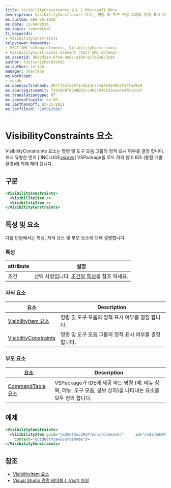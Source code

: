 ```yaml
---
title: VisibilityConstraints 요소 | Microsoft Docs
description: VisibilityConstraints 요소는 명령 및 도구 모음 그룹의 정적 표시 여부를 결정 합니다.
ms.custom: SEO-VS-2020
ms.date: 11/04/2016
ms.topic: conceptual
f1_keywords:
- VisibilityConstraints
helpviewer_keywords:
- VSCT XML schema elements, VisibilityConstraints
- VisibilityConstraints element (VSCT XML schema)
ms.assetid: d6dcd314-6fe4-4693-a189-91fa026c7b34
author: leslierichardson95
ms.author: lerich
manager: jmartens
ms.workload:
- vssdk
ms.openlocfilehash: d97f72e7a29f3cbb23c775df8454952f5ffac928
ms.sourcegitcommit: f2916d8fd296b92cc402597d1d1eecda4f6cccbf
ms.translationtype: MT
ms.contentlocale: ko-KR
ms.lasthandoff: 03/25/2021
ms.locfileid: "105062566"
---
```

# <a name="visibilityconstraints-element"></a>VisibilityConstraints 요소
VisibilityConstraints 요소는 명령 및 도구 모음 그룹의 정적 표시 여부를 결정 합니다. 표시 유형은 먼저 [!INCLUDE[vsprvs](../code-quality/includes/vsprvs_md.md)] VSPackage를 로드 하지 않고 IDE (통합 개발 환경)에 의해 제어 됩니다.

## <a name="syntax"></a>구문

```xml
<VisibilityConstraints>
  <VisibilityItem />
  <VisibilityItem />
</VisibilityConstraints>
```

## <a name="attributes-and-elements"></a>특성 및 요소
 다음 단원에서는 특성, 자식 요소 및 부모 요소에 대해 설명합니다.

### <a name="attributes"></a>특성

|attribute|설명|
|---------------|-----------------|
|조건|선택 사항입니다. [조건부 특성](../extensibility/vsct-xml-schema-conditional-attributes.md)을 참조 하세요.|

### <a name="child-elements"></a>자식 요소

|요소|Description|
|-------------|-----------------|
|[VisibilityItem 요소](../extensibility/visibilityitem-element.md)|명령 및 도구 모음의 정적 표시 여부를 결정 합니다.|
|[VisibilityConstraints](../extensibility/visibilityconstraints-element.md)|명령 및 도구 모음 그룹의 정적 표시 여부를 결정 합니다.|

### <a name="parent-elements"></a>부모 요소

|요소|Description|
|-------------|-----------------|
|[CommandTable 요소](../extensibility/commandtable-element.md)|VSPackage가 IDE에 제공 하는 명령 (예: 메뉴 항목, 메뉴, 도구 모음, 콤보 상자)을 나타내는 요소를 모두 정의 합니다.|

## <a name="example"></a>예제

```xml
<VisibilityConstraints>
  <VisibilityItem guid="cmdSetGuidMyProductCommands"     id="cmdidAddWidget"
    context="guidNotViewSourceMode"/>
</VisibilityConstraints>
```

## <a name="see-also"></a>참조
- [VisibilityItem 요소](../extensibility/visibilityitem-element.md)
- [Visual Studio 명령 테이블 (. Vsct) 파일](../extensibility/internals/visual-studio-command-table-dot-vsct-files.md)
